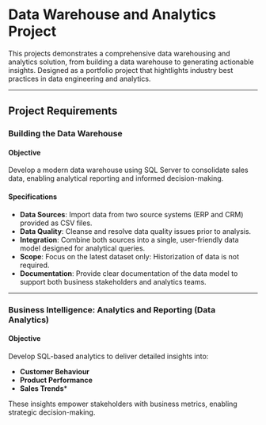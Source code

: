 # Data Warehouse and Analytics Project

This projects demonstrates a comprehensive data warehousing and analytics solution, from building a data warehouse to generating actionable insights. Designed as a portfolio project that hightlights industry best practices in data engineering and analytics.

---

## Project Requirements

### Building the Data Warehouse

#### Objective
Develop a modern data warehouse using SQL Server to consolidate sales data, enabling analytical reporting and informed decision-making.

#### Specifications
- **Data Sources**: Import data from two source systems (ERP and CRM) provided as CSV files.
- **Data Quality**: Cleanse and resolve data quality issues prior to analysis.
- **Integration**: Combine both sources into a single, user-friendly data model designed for analytical queries.
- **Scope**: Focus on the latest dataset only: Historization of data is not required.
- **Documentation**: Provide clear documentation of the data model to support both business stakeholders and analytics teams.

---

### Business Intelligence: Analytics and Reporting (Data Analytics)

#### Objective
Develop SQL-based analytics to deliver detailed insights into:
- **Customer Behaviour**
- **Product Performance**
- **Sales Trends***

These insights empower stakeholders with business metrics, enabling strategic decision-making.



